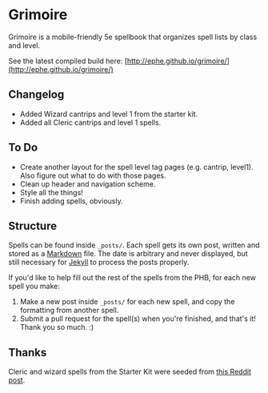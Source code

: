 # Grimoire

Grimoire is a mobile-friendly 5e spellbook that organizes spell lists by class and level.

See the latest compiled build here: [http://ephe.github.io/grimoire/](http://ephe.github.io/grimoire/)

## Changelog
* Added Wizard cantrips and level 1 from the starter kit.
* Added all Cleric cantrips and level 1 spells.

## To Do
* Create another layout for the spell level tag pages (e.g. cantrip, level1). Also figure out what to do with those pages.
* Clean up header and navigation scheme.
* Style all the things!
* Finish adding spells, obviously.

## Structure
Spells can be found inside `_posts/`. Each spell gets its own post, written and stored as a [Markdown](http://daringfireball.net/projects/markdown/basics) file. The date is arbitrary and never displayed, but still necessary for [Jekyll](jekyllrb.com) to process the posts properly.

If you'd like to help fill out the rest of the spells from the PHB, for each new spell you make:

1. Make a new post inside `_posts/` for each new spell, and copy the formatting from another spell.
2. Submit a pull request for the spell(s) when you're finished, and that's it! Thank you so much. :)

## Thanks

Cleric and wizard spells from the Starter Kit were seeded from [this Reddit post](http://www.reddit.com/r/DnD/comments/2a7wau/5e_cleric_and_wizard_spells_sorted_by_level/).